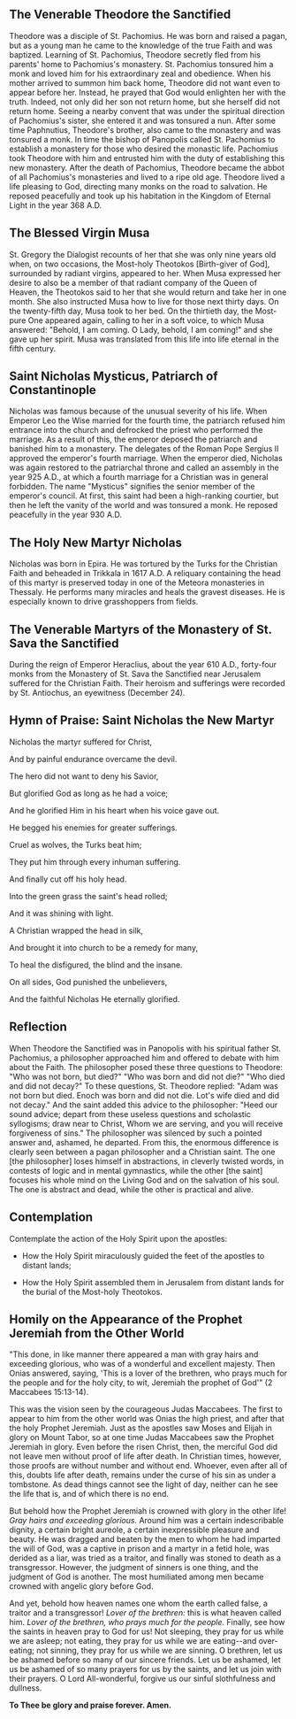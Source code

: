 ## The Venerable Theodore the Sanctified

Theodore was a disciple of St. Pachomius. He was born and raised a pagan, but as a young man he came to the knowledge of the true Faith and was baptized. Learning of St. Pachomius, Theodore secretly fled from his parents' home to Pachomius's monastery. St. Pachomius tonsured him a monk and loved him for his extraordinary zeal and obedience. When his mother arrived to summon him back home, Theodore did not want even to appear before her. Instead, he prayed that God would enlighten her with the truth. Indeed, not only did her son not return home, but she herself did not return home. Seeing a nearby convent that was under the spiritual direction of Pachomius's sister, she entered it and was tonsured a nun. After some time Paphnutius, Theodore's brother, also came to the monastery and was tonsured a monk. In time the bishop of Panopolis called St. Pachomius to establish a monastery for those who desired the monastic life. Pachomius took Theodore with him and entrusted him with the duty of establishing this new monastery. After the death of Pachomius, Theodore became the abbot of all Pachomius's monasteries and lived to a ripe old age. Theodore lived a life pleasing to God, directing many monks on the road to salvation. He reposed peacefully and took up his habitation in the Kingdom of Eternal Light in the year 368 A.D.

  
## The Blessed Virgin Musa

St. Gregory the Dialogist recounts of her that she was only nine years old when, on two occasions, the Most-holy Theotokos [Birth-giver of God], surrounded by radiant virgins, appeared to her. When Musa expressed her desire to also be a member of that radiant company of the Queen of Heaven, the Theotokos said to her that she would return and take her in one month. She also instructed Musa how to live for those next thirty days. On the twenty-fifth day, Musa took to her bed. On the thirtieth day, the Most-pure One appeared again, calling to her in a soft voice, to which Musa answered: "Behold, I am coming. O Lady, behold, I am coming!" and she gave up her spirit. Musa was translated from this life into life eternal in the fifth century.

  
## Saint Nicholas Mysticus, Patriarch of Constantinople

Nicholas was famous because of the unusual severity of his life. When Emperor Leo the Wise married for the fourth time, the patriarch refused him entrance into the church and defrocked the priest who performed the marriage. As a result of this, the emperor deposed the patriarch and banished him to a monastery. The delegates of the Roman Pope Sergius II approved the emperor's fourth marriage. When the emperor died, Nicholas was again restored to the patriarchal throne and called an assembly in the year 925 A.D., at which a fourth marriage for a Christian was in general forbidden. The name "Mysticus" signifies the senior member of the emperor's council. At first, this saint had been a high-ranking courtier, but then he left the vanity of the world and was tonsured a monk. He reposed peacefully in the year 930 A.D.

  
## The Holy New Martyr Nicholas

Nicholas was born in Epira. He was tortured by the Turks for the Christian Faith and beheaded in Trikkala in 1617 A.D. A reliquary containing the head of this martyr is preserved today in one of the Meteora monasteries in Thessaly. He performs many miracles and heals the gravest diseases. He is especially known to drive grasshoppers from fields.

  
## The Venerable Martyrs of the Monastery of St. Sava the Sanctified

During the reign of Emperor Heraclius, about the year 610 A.D., forty-four monks from the Monastery of St. Sava the Sanctified near Jerusalem suffered for the Christian Faith. Their heroism and sufferings were recorded by St. Antiochus, an eyewitness (December 24).

  
## Hymn of Praise: Saint Nicholas the New Martyr

Nicholas the martyr suffered for Christ, 

And by painful endurance overcame the devil. 

The hero did not want to deny his Savior, 

But glorified God as long as he had a voice; 

And he glorified Him in his heart when his voice gave out. 

He begged his enemies for greater sufferings. 

Cruel as wolves, the Turks beat him; 

They put him through every inhuman suffering. 

And finally cut off his holy head. 

Into the green grass the saint's head rolled; 

And it was shining with light. 

A Christian wrapped the head in silk, 

And brought it into church to be a remedy for many, 

To heal the disfigured, the blind and the insane. 

On all sides, God punished the unbelievers, 

And the faithful Nicholas He eternally glorified.


## Reflection

When Theodore the Sanctified was in Panopolis with his spiritual father St. Pachomius, a philosopher approached him and offered to debate with him about the Faith. The philosopher posed these three questions to Theodore: "Who was not born, but died?" "Who was born and did not die?" "Who died and did not decay?" To these questions, St. Theodore replied: "Adam was not born but died. Enoch was born and did not die. Lot's wife died and did not decay." And the saint added this advice to the philosopher: "Heed our sound advice; depart from these useless questions and scholastic syllogisms; draw near to Christ, Whom we are serving, and you will receive forgiveness of sins." The philosopher was silenced by such a pointed answer and, ashamed, he departed. From this, the enormous difference is clearly seen between a pagan philosopher and a Christian saint. The one [the philosopher] loses himself in abstractions, in cleverly twisted words, in contests of logic and in mental gymnastics, while the other [the saint] focuses his whole mind on the Living God and on the salvation of his soul. The one is abstract and dead, while the other is practical and alive.

  
## Contemplation 

Contemplate the action of the Holy Spirit upon the apostles:

- How the Holy Spirit miraculously guided the feet of the apostles to distant lands;

- How the Holy Spirit assembled them in Jerusalem from distant lands for the burial of the Most-holy Theotokos.


## Homily on the Appearance of the Prophet Jeremiah from the Other World

"This done, in like manner there appeared a man with gray hairs and exceeding glorious, who was of a wonderful and excellent majesty. Then Onias answered, saying, 'This is a lover of the brethren, who prays much for the people and for the holy city, to wit, Jeremiah the prophet of God'" (2 Maccabees 15:13-14).

This was the vision seen by the courageous Judas Maccabees. The first to appear to him from the other world was Onias the high priest, and after that the holy Prophet Jeremiah. Just as the apostles saw Moses and Elijah in glory on Mount Tabor, so at one time Judas Maccabees saw the Prophet Jeremiah in glory. Even before the risen Christ, then, the merciful God did not leave men without proof of life after death. In Christian times, however, those proofs are without number and without end. Whoever, even after all of this, doubts life after death, remains under the curse of his sin as under a tombstone. As dead things cannot see the light of day, neither can he see the life that is, and of which there is no end.

But behold how the Prophet Jeremiah is crowned with glory in the other life! *Gray hairs and exceeding glorious.* Around him was a certain indescribable dignity, a certain bright aureole, a certain inexpressible pleasure and beauty. He was dragged and beaten by the men to whom he had imparted the will of God, was a captive in prison and a martyr in a fetid hole, was derided as a liar, was tried as a traitor, and finally was stoned to death as a transgressor. However, the judgment of sinners is one thing, and the judgment of God is another. The most humiliated among men became crowned with angelic glory before God.

And yet, behold how heaven names one whom the earth called false, a traitor and a transgressor! *Lover of the brethren:* this is what heaven called him. *Lover of the brethren, who prays much for the people.* Finally, see how the saints in heaven pray to God for us! Not sleeping, they pray for us while we are asleep; not eating, they pray for us while we are eating--and over-eating; not sinning, they pray for us while we are sinning. O brethren, let us be ashamed before so many of our sincere friends. Let us be ashamed, let us be ashamed of so many prayers for us by the saints, and let us join with their prayers. O Lord All-wonderful, forgive us our sinful slothfulness and dullness.

  
**To Thee be glory and praise forever. Amen.**
